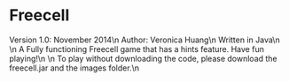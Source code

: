 # Freecell

Version 1.0: November 2014\n
Author: Veronica Huang\n
Written in Java\n
\n
A Fully functioning Freecell game that has a hints feature. Have fun playing!\n
\n
To play without downloading the code, please download the freecell.jar and the images folder.\n
